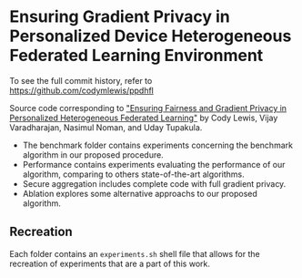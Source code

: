 # Ensuring Gradient Privacy in Personalized Device Heterogeneous Federated Learning Environment

To see the full commit history, refer to https://github.com/codymlewis/ppdhfl

Source code corresponding to ["Ensuring Fairness and Gradient Privacy in Personalized Heterogeneous Federated Learning"](https://doi.org/10.1145/3652613) by Cody Lewis, Vijay Varadharajan, Nasimul Noman, and Uday Tupakula.

- The benchmark folder contains experiments concerning the benchmark algorithm in our proposed procedure.
- Performance contains experiments evaluating the performance of our algorithm, comparing to others state-of-the-art algorithms.
- Secure aggregation includes complete code with full gradient privacy.
- Ablation explores some alternative approachs to our proposed algorithm.


## Recreation

Each folder contains an `experiments.sh` shell file that allows for the recreation of experiments that are a part of this work.
